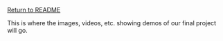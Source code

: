 [Return to README](../README.md)

This is where the images, videos, etc. showing demos of our final project will go.
